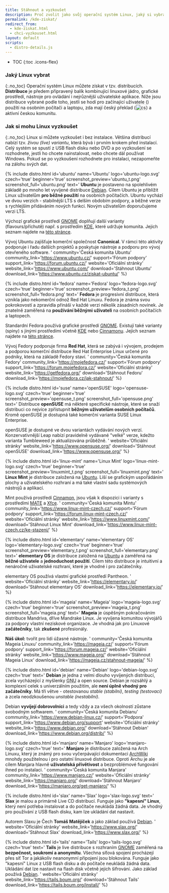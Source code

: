 ```yaml
---
title: Stáhnout a vyzkoušet
description: Proč zvolit jako svůj operační systém Linux, jaký si vybrat a jak se instaluje.
permalink: /kde-ziskat/
redirect_from:
  - kde-ziskat.html
  - chci-vyzkouset.html
layout: default
scripts:
  - distro-details.js
---
```

* TOC
{:toc .icons-flex}

### Jaký Linux vybrat
{:.no_toc}
Operační systém Linux můžete získat v tzv. distribucích. **Distribuce** je předem připravený balík kombinující linuxové jádro, grafické prostředí, nástroje pro ovládání i nejrůznější uživatelské aplikace. Níže jsou distribuce vybrané podle toho, jestli se hodí pro začínající uživatele (<i class="fas fa-user-check badge"></i>) použití na osobním počítači a laptopu, zda mají český překlad (<img src="{{ 'img/layout/czech-flag.svg' | relative_url }}" style="border: 1px solid #ddd" class="badge" alt="cs" />) a aktivní českou komunitu.

### Jak si mohu Linux vyzkoušet
{:.no_toc}
Linux si můžete vyzkoušet i bez instalace. Většina distribucí nabízí tzv. *živou (live) variantu*, která bývá i prvním krokem před instalací. Celý systém se spustí z USB flash disku nebo DVD a po vyzkoušení se rozhodnete, jestli ho chcete nainstalovat, nebo chcete dál používat Windows. Pokud se po vyzkoušení rozhodnete pro instalaci, nezapomeňte na zálohu svých dat.

<!-- Jak psát informace o distribucích
Nadpis: SVG logo + název distribuce
Snímek (*): v malé verzi na stránce a ve větším rozlišení po kliknutí
První odstavec: stručně max. na 4 řádky něco o distribuci, vytučněná jedna nebo dvě přednosti pro začátečníky
Druhý odstavec (*): různé verze, např. grafická prostředí nebo delší podpora
Třetí odstavec: kdo je autorem a vývojářem distribuce
Seznam odkazů: web české komunity, české fórum, oficiální stránky, stránka ke stažení (nejlépe v češtině)
(*) - pro prvních pár nejaktivnějších distribucí

Šablona:

{% include distro.html
  id=''
  name=''
  logo=''
  czech=''
  beginner=''
  screenshot_preview='' screenshot_full=''
  text='

  '
  community='Česká komunita ...' community_link=''
  support='Fórum podpory' support_link=''
  website='Oficiální stránky' website_link=''
  download='Stáhnout ...' download_link=''
%}
-->

{% include distro.html
  id='ubuntu'
  name='Ubuntu'
  logo='ubuntu-logo.svg'
  czech='true'
  beginner='true'
  screenshot_preview='ubuntu_t.png' screenshot_full='ubuntu.png'
  text='
**Ubuntu** je postaveno na spolehlivém základě po mnoho let vyvíjené distribuce [Debian](#debian). Cílem Ubuntu je přiblížit Linux uživatelům **pro běžné použití** na osobních počítačích. Ubuntu vychází ve dvou verzích - stabilnější LTS s delším obdobím podpory, a běžné verze s rychlejším přidáváním nových funkcí. Novým uživatelům doporučujeme verzi LTS.

Výchozí grafické prostředí [GNOME](https://www.gnome.org/) doplňují další varianty (flavours/příchutě) např. s prostředím [KDE](https://www.kde.org/), které udržuje komunita. Jejich seznam najdete na [této stránce](https://www.ubuntu.com/download/flavours).

Vývoj Ubuntu zajišťuje komerční společnost **Canonical**. V rámci této aktivity podporuje i řadu dalších projektů a poskytuje nástroje a podporu pro vývoj otevřeného software.
  '
  community='Česká komunita Ubuntu' community_link='https://www.ubuntu.cz/'
  support='Fórum podpory' support_link='https://forum.ubuntu.cz/'
  website='Oficiální stránky' website_link='https://www.ubuntu.com/'
  download='Stáhnout Ubuntu' download_link='https://www.ubuntu.cz/ziskat-ubuntu/'
%}

{% include distro.html
  id='fedora'
  name='Fedora'
  logo='fedora-logo.svg'
  czech='true'
  beginner='true'
  screenshot_preview='fedora_t.png' screenshot_full='fedora.png'
  text='
  **Fedora** je progresivní distribuce, která vznikla jako nekomerční odnož Red Hat Linuxu. Fedora je známa svou pokrokovostí a zpravidla přináší v každé verzi několik zásadních novinek. Je znatelně zaměřená na **používání běžnými uživateli** na osobních počítačích a laptopech.

  Standardní Fedora používá grafické prostředí [GNOME](https://www.gnome.org/). Existují také varianty (spiny) s jinými prostředími včetně [KDE](https://www.kde.org/) nebo [Cinnamonu](https://cs.wikipedia.org/wiki/Cinnamon). Jejich seznam najdete na [této stránce](https://spins.fedoraproject.org/).

  Vývoj Fedory podporuje firma **Red Hat**, která se zabývá i vývojem, prodejem a podporou komerční distribuce Red Hat Enterprise Linux určené pro podniky, která na základě Fedory staví.
  '
  community='Česká komunita Fedory' community_link='https://mojefedora.cz/'
  support='Fórum podpory' support_link='https://forum.mojefedora.cz/'
  website='Oficiální stránky' website_link='https://getfedora.org/'
  download='Stáhnout Fedoru' download_link='https://mojefedora.cz/jak-stahnout/'
%}

{% include distro.html
  id='suse'
  name='openSUSE'
  logo='opensuse-logo.svg'
  czech='true'
  beginner='true'
  screenshot_preview='opensuse_t.png' screenshot_full='opensuse.png'
  text='
Distribuce **openSUSE** má některé specifické nástroje, které se snaží distribuci co nejvíce zpřístupnit **běžným uživatelům osobních počítačů**. Kromě openSUSE je dostupná také komerční varianta SUSE Linux Enterprise.

openSUSE je dostupné ve dvou variantách vydávání nových verzí. Konzervativnější Leap nabízí pravidelně vydávané "velké" verze, kdežto varianta Tumbleweed je aktualizována průběžně.
  '
  website='Oficiální stránky' website_link='https://www.opensuse.org/'
  download='Stáhnout openSUSE' download_link='https://www.opensuse.org/'
%}

{% include distro.html
  id='linux-mint'
  name='Linux Mint'
  logo='linux-mint-logo.svg'
  czech='true'
  beginner='true'
  screenshot_preview='linuxmint_t.png' screenshot_full='linuxmint.png'
  text='
**Linux Mint** je distribuce založená na [Ubuntu](#ubuntu). Liší se grafickým uspořádáním plochy a uživatelského rozhraní a má také vlastní sadu systémových nástrojů a aplikací.

Mint používá prostředí [Cinnamon](https://cs.wikipedia.org/wiki/Cinnamon), jsou však k dispozici i varianty s prostředími [MATE](https://mate-desktop.org/) a [Xfce](https://xfce.org/).
  '
  community='Česká komunita Mintu' community_link='https://www.linux-mint-czech.cz/'
  support='Fórum podpory' support_link='https://forum.linux-mint-czech.cz/'
  website='Oficiální stránky' website_link='https://www.linuxmint.com/'
  download='Stáhnout Linux Mint' download_link='https://www.linux-mint-czech.cz/ke-stazeni/'
%}

{% include distro.html
  id='elementary'
  name='elementary OS'
  logo='elementary-logo.svg'
  czech='true'
  beginner='true'
  screenshot_preview='elementary_t.png' screenshot_full='elementary.png'
  text='
**elementary OS** je distribuce založená na [Ubuntu](#ubuntu) a zaměřená na **běžné uživatele** a **jednoduchost použití**. Cílem této distribuce je intuitivní a nenáročné uživatelské rozhraní, které je vhodné i pro začátečníky.

elementary OS používá vlastní grafické prostředí Pantheon.
  '
  website='Oficiální stránky' website_link='https://elementary.io/'
  download='Stáhnout elementary OS' download_link='https://elementary.io/'
%}

{% include distro.html
  id='mageia'
  name='Mageia'
  logo='mageia-logo.svg'
  czech='true'
  beginner='true'
  screenshot_preview='mageia_t.png' screenshot_full='mageia.png'
  text='
**Mageia** je úspěšným pokračováním distribuce Mandriva, dříve Mandrake Linux. Je vyvíjena komunitou vývojářů za podpory vlastní neziskové organizace. Je vhodná jak pro Linuxové **začátečníky**, tak **zkušené** profesionály.

  **Náš úkol:** tvořit pro lidi úžasné nástroje.
  '
  community='Česká komunita Mageia Linuxu' community_link='https://mageia.cz/'
  support='Fórum podpory' support_link='https://forum.mageia.cz/'
  website='Oficiální stránky' website_link='https://www.mageia.org/'
  download='Stáhnout Mageia Linux' download_link='https://mageia.cz/stahnout-mageia/'
%}

{% include distro.html
  id='debian'
  name='Debian'
  logo='debian-logo.svg'
  czech='true'
  text='
**Debian** je jedna z velmi dlouho vyvíjených distribucí, zcela vycházející z myšlenky <abbr title="GNU is Not Unix">GNU</abbr> a open source. Debian je rozsáhlý a komplexní celek s univerzálním použitím, ale **není úplně vhodný pro začátečníky**. Má tři větve - otestovanou *stable (stabilní)*, *testing (testovací)* a zcela neodzkoušenou *unstable (nestabilní)*.

Debian **vyvíjejí dobrovolníci** a tedy vždy a za všech okolností zůstane svobodným softwarem.
  '
  community='Česká komunita Debianu' community_link='https://www.debian-linux.cz/'
  support='Podpora' support_link='https://www.debian.org/support'
  website='Oficiální stránky' website_link='https://www.debian.org/'
  download='Stáhnout Debian' download_link='https://www.debian.org/distrib/'
%}

{% include distro.html
  id='manjaro'
  name='Manjaro'
  logo='manjaro-logo.svg'
  czech='true'
  text='
**Manjaro** je distribuce založená na Arch Linuxu, který je známý pro svou vyčerpávající dokumentaci [ArchWiki](https://wiki.archlinux.org/) mnohdy použitelnou i pro ostatní linuxové distribuce. Oproti Archu je ale cílem Manjara hlavně **uživatelská přívětivost** a bezproblémové fungování ihned po instalaci.
  '
  community='Česká komunita Manjara' community_link='https://www.manjaro.cz/'
  website='Oficiální stránky' website_link='https://manjaro.org/'
  download='Stáhnout Manjaro' download_link='https://manjaro.org/get-manjaro/'
%}

{% include distro.html
  id='slax'
  name='Slax'
  logo='slax-logo.svg'
  text='
**Slax** je malou a primárně Live CD distribucí. Funguje jako **"kapesní" Linux**, který není potřeba instalovat a do počítače neukládá žádná data. Je vhodný pro používání z USB flash disku, kam lze ukládání dat nastavit.

Autorem Slaxu je Čech **Tomáš Matějíček** a jako základ používá [Debian](#debian).
  '
  website='Oficiální stránky' website_link='https://www.slax.org/'
  download='Stáhnout Slax' download_link='https://www.slax.org/'
%}

{% include distro.html
  id='tails'
  name='Tails'
  logo='tails-logo.svg'
  czech='true'
  text='
**Tails** je live distribuce s rozhraním [GNOME](https://www.gnome.org/) zaměřená na **bezpečnost, soukromí a anonymitu**. Všechna síťová spojení procházejí přes síť Tor a jakákoliv neanonymní připojení jsou blokována. Funguje jako "kapesní" Linux z USB flash disku a do počítače neukládá žádná data. Ukládání dat lze nastavit na flash disk včetně jejich šifrování. Jako základ používá [Debian](#debian).
  '
  website='Oficiální stránky' website_link='https://tails.boum.org/'
  download='Stáhnout Tails' download_link='https://tails.boum.org/install/'
%}
